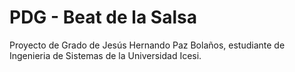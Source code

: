 # PDG - Beat de la Salsa
Proyecto de Grado de Jesús Hernando Paz Bolaños, estudiante de Ingenieria de Sistemas de la Universidad Icesi.
